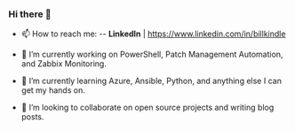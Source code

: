 ### Hi there 👋

- 📫 How to reach me: 
-- **LinkedIn** | https://www.linkedin.com/in/billkindle

- 🔭 I’m currently working on PowerShell, Patch Management Automation, and Zabbix Monitoring.
- 🌱 I’m currently learning Azure, Ansible, Python, and anything else I can get my hands on. 
- 👯 I’m looking to collaborate on open source projects and writing blog posts.

